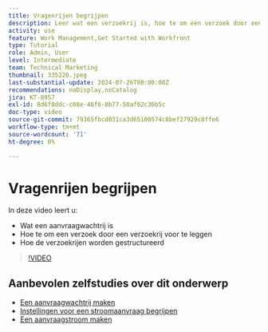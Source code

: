 ```yaml
---
title: Vragenrijen begrijpen
description: Leer wat een verzoekrij is, hoe te om een verzoek door een verzoekrij voor te leggen, en hoe de verzoekrijen gestructureerd zijn.
activity: use
feature: Work Management,Get Started with Workfront
type: Tutorial
role: Admin, User
level: Intermediate
team: Technical Marketing
thumbnail: 335220.jpeg
last-substantial-update: 2024-07-26T00:00:00Z
recommendations: noDisplay,noCatalog
jira: KT-8957
exl-id: 8d6f8ddc-c08e-46f6-8b77-50af02c36b5c
doc-type: video
source-git-commit: 79365fbcd031ca3d65100574c8bef27929c8ffe6
workflow-type: tm+mt
source-wordcount: '71'
ht-degree: 0%

---
```


# Vragenrijen begrijpen

In deze video leert u:

* Wat een aanvraagwachtrij is
* Hoe te om een verzoek door een verzoekrij voor te leggen
* Hoe de verzoekrijen worden gestructureerd


>[!VIDEO](https://video.tv.adobe.com/v/335220/?quality=12&learn=on)

## Aanbevolen zelfstudies over dit onderwerp

* [Een aanvraagwachtrij maken](/help/manage-work/request-queues/create-a-request-queue.md)
* [Instellingen voor een stroomaanvraag begrijpen](/help/manage-work/request-queues/understand-settings-for-a-flow-request.md)
* [Een aanvraagstroom maken](/help/manage-work/request-queues/create-a-request-flow.md)

